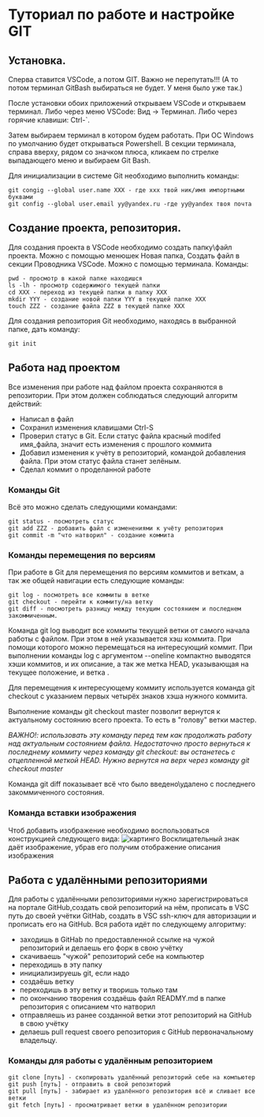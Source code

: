 # Туториал по работе и настройке GIT
## Установка.
Сперва ставится VSCode, а потом GIT. Важно не перепутать!!! (А то потом терминал GitBash выбираться не будет. У меня было уже так.)

После установки обоих приложений открываем VSCode и открываем терминал. Либо через меню VSCode: Вид -> Терминал. Либо через горячие клавиши: Ctrl-`.

Затем выбираем терминал в котором будем работать. При ОС Windows по умолчанию будет открываться Powershell. В секции терминала, справа вверху, рядом со значком плюса, кликаем по стрелке выпадающего меню и выбираем Git Bash.

Для инициализации в системе Git необходимо выполнить команды:
```
git congig --global user.name ХХХ - где ххх твой ник/имя импортными буквами
git config --global user.email yy@yandex.ru -где yy@yandex твоя почта

```

## Создание проекта, репозитория.
Для создания проекта в VSCode необходимо создать папку\файл проекта. 
Можно с помощью менюшек Новая папка, Создать файл в секции Проводника VSCode. Можно с помощью терминала. Команды:
```
pwd - просмотр в какой папке находишся
ls -lh - просмотр содержимого текущей папки
cd ХХХ - переход из текущей папки в папку ХХХ
mkdir YYY - создание новой папки YYY в текущей папке XXX
touch ZZZ - создание файла ZZZ в текущей папке ХХХ
```
Для создания репозитория Git необходимо, находясь в выбранной папке,  дать команду:
```
git init
```

## Работа над проектом
Все изменения при работе над файлом проекта сохраняются в репозитории. При этом должен соблюдаться следующий алгоритм действий:
* Написал в файл
* Сохранил изменения клавишами Ctrl-S
* Проверил статус в Git. Если статус файла красный modifed имя_файла, значит есть изменения с прошлого коммита
* Добавил изменения к учёту в репозиторий, командой добавления файла. При этом статус файла станет зелёным.
* Сделал коммит о проделанной работе

### Команды Git
Всё это можно сделать следующими командами:
```
git status - посмотреть статус
git add ZZZ - добавить файл с изменениями к учёту репозитория
git commit -m "что натворил" - создание коммита
```

### Команды перемещения по версиям
При работе в Git для перемещения по версиям коммитов и веткам, а так же общей навигации есть следующие команды:
```
git log - посмотреть все коммиты в ветке
git checkout - перейти к коммиту/на ветку
git diff - посмотреть разницу между текущим состоянием и последнем закоммиченным.
```
Команда git log выводит все коммиты текущей ветки от самого начала работы с файлом. При этом в ней указывается хэш коммита. При помощи которого можно перемещаться на интересующий коммит.
При выполнении команды log  с аргументом --oneline компактно выводятся хэши коммитов, и их описание, а так же метка HEAD, указывающая на текущее положение, и ветка .

Для перемещения к интересующему коммиту используется команда git checkout с указанием первых четырёх знаков хэша нужного коммита.

Выполнение команды git checkout master позволит вернутся к актуальному состоянию всего проекта. То есть в "голову" ветки мастер.

*ВАЖНО!: _использовать эту команду перед тем как продолжать работу над актуальным состоянием файла. Недостаточно просто вернуться к последнему коммиту через команду git checkout: вы останетесь с отцепленной меткой HEAD. Нужно вернутся на верх через команду git checkout master_*

Команда git diff показывает всё что было введено\удалено с последнего закоммиченного состояния.
### Команда вставки изображения

Чтоб добавить изображение необходимо воспользоваться конструкцией следующего вида:
![картинго](Kartinko.jpg)
Восклицательный знак даёт изображение, убрав его получим отображение описания изображения

## Работа с удалёнными репозиториями

Для работы с удалёнными репозиториями нужно зарегистрироваться на портале GitHub,создать свой репозиторий на нём, прописать в VSC путь до своей учётки GitHab, создать в VSC ssh-ключ для авторизации и прописать его на GitHub. Вся работа идёт по следующему алгоритму: 
* заходишь в GitHab по предоставленной ссылке на чужой репозиторий и делаешь его форк в свою учётку
* скачиваешь "чужой" репозиторий себе на компьютер
* переходишь в эту папку
* инициализируешь git, если надо
* создаёшь ветку
* переходишь в эту ветку и творишь только там
* по окончанию творения создаёшь файл READMY.md в папке репозитория с описанием что натворил
* отправляешь из ранее созданной ветки этот репозиторий на GitHub в свою учётку
* делаешь pull request своего репозитория с GitHub первоначальному владельцу.
### Команды для работы с удалённым репозиторием
```
git clone [путь] - скопировать удалённый репозиторий себе на компьютер
git push [путь] - отправить в свой репозиторий
git pull [путь] - забирает из удалённого репозитория всё и сливает все ветки
git fetch [путь] - просматривает ветки в удалённом репозитории 

```